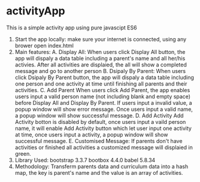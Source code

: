 # activityApp
This is a simple activity app using pure javascipt ES6
1. Start the app locally:
  make sure your internet is connected, using any brower open index.html
2. Main features:
   A. Display All:
   When users click Display All button, the app will dispaly a data table including a parent's name and all her/his activies. After all      activities are displaied, the all will show a completed message and go to another person
   B. Dsipaly By Parent:
   When users click Dsipaly By Parent button, the app will dispaly a data table including one person and one activity at time until finishing all parents and their activities.
   C. Add Parent
   When users click Add Parent, the app enables users input a valid person name (not including blank and empty space) before Display All and Display By Parent. If users input a invalid value, a popup window will show error message. Once users input a valid name, a popup window will show successful message.
   D. Add Activity
   Add Activity botton is disabled by default, once users input a vaild person name, it will enable Add Activity button which let user input one activity at time, once users input a activity, a popup window will show successful message.
   E. Customised Message: 
   If parents don't have activities or finished all activities a customized message will displaied in green.
 3. Library Used:
    bootstrap 3.3.7
    bootbox 4.4.0
    babel 5.8.34
 4. Methodology:
    Transferm parents data and curriculum data into a hash map, the key is parent's name and the value is an array of activities.

    
